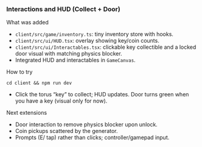 ### Interactions and HUD (Collect + Door)

What was added
- `client/src/game/inventory.ts`: tiny inventory store with hooks.
- `client/src/ui/HUD.tsx`: overlay showing key/coin counts.
- `client/src/ui/Interactables.tsx`: clickable key collectible and a locked door visual with matching physics blocker.
- Integrated HUD and interactables in `GameCanvas`.

How to try
```
cd client && npm run dev
```
- Click the torus “key” to collect; HUD updates. Door turns green when you have a key (visual only for now).

Next extensions
- Door interaction to remove physics blocker upon unlock.
- Coin pickups scattered by the generator.
- Prompts (E/ tap) rather than clicks; controller/gamepad input.


